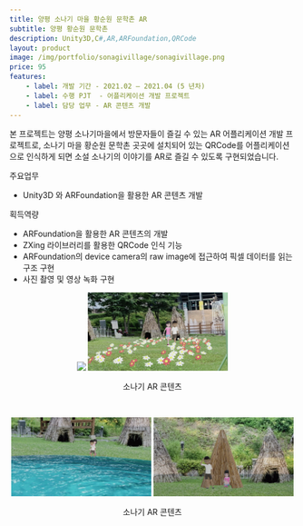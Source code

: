 ```yaml
---
title: 양평 소나기 마을 황순원 문학촌 AR
subtitle: 양평 황순원 문학촌
description: Unity3D,C#,AR,ARFoundation,QRCode
layout: product
image: /img/portfolio/sonagivillage/sonagivillage.png
price: 95
features:
    - label: 개발 기간 - 2021.02 – 2021.04 (5 년차)
    - label: 수행 PJT  - 어플리케이션 개발 프로젝트    
    - label: 담당 업무 - AR 콘텐츠 개발  
---
```


본 프로젝트는 양평 소나기마을에서 방문자들이 즐길 수 있는 AR 어플리케이션 개발 프로젝트로, 소나기 마을 황순원 문학촌 곳곳에 설치되어 있는 QRCode를 어플리케이션으로 인식하게 되면 소설 소나기의 이야기를 AR로 즐길 수 있도록 구현되었습니다.  


주요업무  
- Unity3D 와 ARFoundation을 활용한 AR 콘텐츠 개발  
  
획득역량  
- ARFoundation을 활용한 AR 콘텐츠의 개발    
- ZXing 라이브러리를 활용한 QRCode 인식 기능  
- ARFoundation의 device camera의 raw image에 접근하여 픽셀 데이터를 읽는 구조 구현  
- 사진 촬영 및 영상 녹화 구현  
   
  
<p align="center">
<img src="/img/portfolio/sonagivillage/sonagivillage01.gif" width="49%">
<img src="/img/portfolio/sonagivillage/sonagivillage02.gif" width="49%">
<figcaption align="center">소나기 AR 콘텐츠</figcaption>
</p>
<br/>

<p align="center">
<img src="/img/portfolio/sonagivillage/sonagivillage03.gif" width="49%">
<img src="/img/portfolio/sonagivillage/sonagivillage04.gif" width="49%">
<figcaption align="center">소나기 AR 콘텐츠</figcaption>
</p>
<br/>
 


